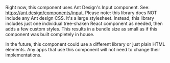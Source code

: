 Right now, this component uses Ant Design's Input component. See: <a href="https://ant.design/components/input/" target="_blank">https://ant.design/components/input</a>. Please note: this library does NOT include any Ant design CSS. It's a large stylesheet. Instead, this library includes just one individual tree-shaken React component as needed, then adds a few custom styles. This results in a bundle size as small as if this component was built completely in house.

In the future, this component could use a different library or just plain HTML elements. Any apps that use this component will not need to change their implementations.
